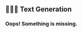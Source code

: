 
## 👨🏽💬 Text Generation

### Oops! Something is missing.

```{include} /_static/tutorials/labelling-text2text-disaggregators-explainability/modal.md
```